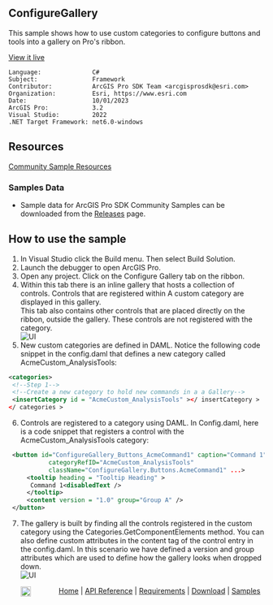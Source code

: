 ## ConfigureGallery

<!-- TODO: Write a brief abstract explaining this sample -->
This sample shows how to use custom categories to configure buttons and tools into a gallery on Pro's ribbon.  
  


<a href="https://pro.arcgis.com/en/pro-app/sdk/" target="_blank">View it live</a>

<!-- TODO: Fill this section below with metadata about this sample-->
```
Language:              C#
Subject:               Framework
Contributor:           ArcGIS Pro SDK Team <arcgisprosdk@esri.com>
Organization:          Esri, https://www.esri.com
Date:                  10/01/2023
ArcGIS Pro:            3.2
Visual Studio:         2022
.NET Target Framework: net6.0-windows
```

## Resources

[Community Sample Resources](https://github.com/Esri/arcgis-pro-sdk-community-samples#resources)

### Samples Data

* Sample data for ArcGIS Pro SDK Community Samples can be downloaded from the [Releases](https://github.com/Esri/arcgis-pro-sdk-community-samples/releases) page.  

## How to use the sample
<!-- TODO: Explain how this sample can be used. To use images in this section, create the image file in your sample project's screenshots folder. Use relative url to link to this image using this syntax: ![My sample Image](FacePage/SampleImage.png) -->
1. In Visual Studio click the Build menu. Then select Build Solution.
2. Launch the debugger to open ArcGIS Pro.  
3. Open any project. Click on the Configure Gallery tab on the ribbon.  
4. Within this tab there is an inline gallery that hosts a collection of controls. Controls that are registered within A custom category are displayed in this gallery.  
 This tab also contains other controls that are placed directly on the ribbon, outside the gallery. These controls are not registered with the category.  
![UI](screenshots/configuregallery.png)  
5. New custom categories are defined in DAML. Notice the following code snippet in the config.daml that defines a new category called AcmeCustom_AnalysisTools:  
```xml
<categories>
 <!--Step 1-->
 <!--Create a new category to hold new commands in a a Gallery-->
 <insertCategory id = "AcmeCustom_AnalysisTools" ></ insertCategory >
</ categories >
```
6. Controls are registered to a category using DAML. In Config.daml, here is a code snippet that registers a control with the AcmeCustom_AnalysisTools category:  
```xml
 <button id="ConfigureGallery_Buttons_AcmeCommand1" caption="Command 1" 
           categoryRefID="AcmeCustom_AnalysisTools" 
           className="ConfigureGallery.Buttons.AcmeCommand1" ...>
     <tooltip heading = "Tooltip Heading" >
      Command 1<disabledText />
     </tooltip>
     <content version = "1.0" group="Group A" />
 </button>
```
7. The gallery is built by finding all the controls registered in the custom category using the Categories.GetComponentElements method. You can also  define custom attributes in the content tag of the control entry in the config.daml. In this scenario we have defined a version and group attributes which are used to define how the gallery looks when dropped down.   
![UI](screenshots/GalleryDropdown.png)  
  

<!-- End -->

&nbsp;&nbsp;&nbsp;&nbsp;&nbsp;&nbsp;<img src="https://esri.github.io/arcgis-pro-sdk/images/ArcGISPro.png"  alt="ArcGIS Pro SDK for Microsoft .NET Framework" height = "20" width = "20" align="top"  >
&nbsp;&nbsp;&nbsp;&nbsp;&nbsp;&nbsp;&nbsp;&nbsp;&nbsp;&nbsp;&nbsp;&nbsp;
[Home](https://github.com/Esri/arcgis-pro-sdk/wiki) | <a href="https://pro.arcgis.com/en/pro-app/latest/sdk/api-reference" target="_blank">API Reference</a> | [Requirements](https://github.com/Esri/arcgis-pro-sdk/wiki#requirements) | [Download](https://github.com/Esri/arcgis-pro-sdk/wiki#installing-arcgis-pro-sdk-for-net) | <a href="https://github.com/esri/arcgis-pro-sdk-community-samples" target="_blank">Samples</a>
